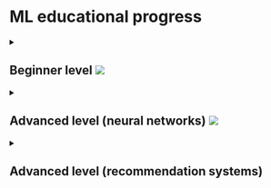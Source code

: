 # ML educational progress
<details>
<summary>
    
## Beginner level ![](https://geps.dev/progress/100)
</summary>

- [x] Training with a teacher. Regression
- [x] Training with a teacher. Classification
- [x] Training with a teacher. Clustering
- [x] [Homework](https://github.com/hik023/data_science_training/blob/master/neural/1_HW.ipynb)
---
- [x] ML formulation of the linear problem regression.
- [x] Advanced level of understanding linear regression.
- [x] [Homework](https://github.com/hik023/data_science_training/blob/master/neural/linear_regression/1.1.ipynb)
---
- [x] Linear Regression Quality Metrics
- [x] [Homework](https://github.com/hik023/data_science_training/blob/master/neural/linear_regression/3_7_%D0%94%D0%BE%D0%BC%D0%B0%D1%88%D0%BD%D1%8F%D1%8F_%D1%80%D0%B0%D0%B1%D0%BE%D1%82%D0%B0.ipynb)
---
- [x] Transformation of input data for linear regression
- [x] [Homework](https://github.com/hik023/data_science_training/blob/master/neural/linear_regression/3_9_%D0%94%D0%BE%D0%BC%D0%B0%D1%88%D0%BD%D1%8F%D1%8F_%D1%80%D0%B0%D0%B1%D0%BE%D1%82%D0%B0.ipynb)
---
- [x] Polynomial regression
- [x] [Homework](https://github.com/hik023/data_science_training/blob/master/neural/linear_regression/3_11_%D0%94%D0%BE%D0%BC%D0%B0%D1%88%D0%BD%D1%8F%D1%8F_%D1%80%D0%B0%D0%B1%D0%BE%D1%82%D0%B0.ipynb)
---
- [x] Regularization
- [x] Retraining using linear regression as an example
- [x] [Homework](https://github.com/hik023/data_science_training/blob/master/neural/linear_regression/4_3_%D0%94%D0%BE%D0%BC%D0%B0%D1%88%D0%BD%D1%8F%D1%8F_%D1%80%D0%B0%D0%B1%D0%BE%D1%82%D0%B0.ipynb)
---
- [x] Mathematical magic regularization.
- [x] Training models using gradient descent
- [x] [Homework](https://github.com/hik023/data_science_training/blob/master/neural/linear_regression/4_8_%D0%94%D0%BE%D0%BC%D0%B0%D1%88%D0%BD%D1%8F%D1%8F_%D1%80%D0%B0%D0%B1%D0%BE%D1%82%D0%B0.ipynb)
---
- [x] Mathematical magic of gradient descent
- [x] [Homework](https://github.com/hik023/data_science_training/blob/master/neural/linear_regression/2.ipynb)
---
- [x] KNN algorithm
- [x] [Homework](https://github.com/hik023/data_science_training/blob/master/neural/classification/homework_classification_1_les_3.ipynb)
---
- [x] Naive Bayes classifier
- [x] [Homework](https://github.com/hik023/data_science_training/blob/master/neural/classification/homework_classification_1_les_6.ipynb)
---
- [x] Decision Trees Algorithm
- [x] [Homework](https://github.com/hik023/data_science_training/blob/master/neural/classification/homework_classification_1_les_8.ipynb)
---
- [x] Classification quality metrics.
- [x] [Homework](https://github.com/hik023/data_science_training/blob/master/neural/metrics/homework_classification_2_les_1_part_1.ipynb)
---
- [x] Multi-class classification
- [x] [Homework](https://github.com/hik023/data_science_training/blob/master/neural/metrics/homework_classification_2_les_2.ipynb)
---
- [x] ML formulation of the clustering problem
- [x] [Homework](https://github.com/hik023/data_science_training/blob/master/neural/clustering/jun_ml_7_hw_1.ipynb)
---
- [x] K-means algorithm
- [x] [Homework](https://github.com/hik023/data_science_training/blob/master/neural/clustering/jun_ml_7_hw_2.ipynb)
---
- [x] Selecting the number of clusters 𝑘 in the k-means algorithm
- [x] K-means algorithm in python
- [x] DBSCAN Algorithm
- [x] [Homework](https://github.com/hik023/data_science_training/blob/master/neural/clustering/jun_ml_7_hw_5.ipynb)
---
- [x] Clustering quality metrics
- [x] [Homework](https://github.com/hik023/data_science_training/blob/master/neural/clustering/jun_ml_7_hw_6.ipynb)
---
- [x] Statement of the dimensionality reduction problem
- [x] Using PCA for Dimensionality Reduction
- [x] [Homework](https://github.com/hik023/data_science_training/blob/master/neural/dimensionality_reduction/jun_ml_dimension_reduction_hw_2_.ipynb)
---
- [x] Advanced: Implementing PCA Algorithm
- [x] SVD conversion
- [x] [Homework](https://github.com/hik023/data_science_training/blob/master/neural/dimensionality_reduction/jun_ml_dimension_reduction_hw_4.ipynb)
---
- [x] t-SNE transformation
- [x] [Homework](https://github.com/hik023/data_science_training/blob/master/neural/dimensionality_reduction/jun_ml_dimension_reduction_hw_5.ipynb)
---
- [x] Introduction to Boosting
- [x] [Gradient Boosting and XGBoost in practice](https://github.com/hik023/data_science_training/blob/master/neural/classification/jun_ml_extra_tech_boost_practice.ipynb)
- [x] [Homework](https://github.com/hik023/data_science_training/blob/master/neural/classification/jun_ml_extra_tech_boost_hw.ipynb)
---
- [x] [Stacking](https://github.com/hik023/data_science_training/blob/master/neural/classification/jun_ml_extra_tech_stack_practice.ipynb)
- [x] [Homework](https://github.com/hik023/data_science_training/blob/master/neural/classification/jun_ml_extra_tech_stack_hw.ipynb)
---
- [x] Why should you learn Kaggle?
- [x] Working with Notebook and Kernel in Kaggle
- [x] [Homework](https://github.com/hik023/data_science_training/blob/master/neural/classification/titanic-notebook.ipynb)

</details>
<details>
<summary>
    
## Advanced level (neural networks) ![](https://geps.dev/progress/23)
</summary>

- [x] [Linear classifier.](https://github.com/hik023/data_science_training/blob/master/neural/classification/practice_1_linear.ipynb)
- [x] [Error functionality](https://github.com/hik023/data_science_training/blob/master/neural/classification/practice_2_likelihood.ipynb)
- [x] [Neuron and Logistic Regression](https://github.com/hik023/data_science_training/blob/master/neural/classification/practice_3_neuron.ipynb)
- [x] [Homework](https://github.com/hik023/data_science_training/blob/master/neural/classification/homework_1.ipynb)
---
- [x] [Gradient Descent](https://github.com/hik023/data_science_training/blob/master/neural/classification/practice_5_gd.ipynb)
- [x] Back propagation method
- [x] Activation functions
- [x] [Homework](https://github.com/hik023/data_science_training/blob/master/neural/networks/mnist_hw.ipynb)
---
- [x] [Defining a Model in Tensorflow](https://github.com/hik023/data_science_training/blob/master/neural/networks/keras_model_practice.ipynb)
- [x] [Training a Model in Tensorflow](https://github.com/hik023/data_science_training/blob/master/neural/networks/keras_training_practice.ipynb)
- [x] [Saving and loading models in TF](https://github.com/hik023/data_science_training/blob/master/neural/networks/3_9_Сохранение_и_загрузка_моделей_в_TF.ipynb)
- [x] [Homework](https://github.com/hik023/data_science_training/blob/master/neural/networks/keras_homework.ipynb)
---
- [x] Convolutions
- [x] [Demo. Convolutional layer in Keras](https://github.com/hik023/data_science_training/blob/master/neural/networks/Convolutions/Практика_по_Conv2Dipynb.ipynb)
- [x] [Demo. Convolutional Network in Keras](https://github.com/hik023/data_science_training/blob/master/neural/networks/Convolutions/fashion.ipynb)
- [x] [Demo. Input pipeline](https://github.com/hik023/data_science_training/blob/master/neural/networks/Convolutions/data_pipeline_demo.ipynb)
- [x] [Homework](https://github.com/hik023/data_science_training/blob/master/neural/networks/Convolutions/homework_1.ipynb)
---
- [ ] Retraining/Augmentation
- [ ] Demo. Model inference
- [ ] What do neural networks “see”?
- [ ] Demo. Transfer learning in Keras
- [ ] Homework
---
- [ ] Implementation of weak localization with using a sliding window
- [ ] Classification network conversion to full convolution
- [ ] Implementation of FCN training
---
- [ ] Implementation of the modernized FCN networks
- [ ] U-Net implementation
- [ ] Implementation of ASPP network
- [ ] Homework
---
- [ ] Implementation of the model for Classifications+Localizations
---
- [ ] Preparing a training dataset for R-CNN
- [ ] Model creation and training
- [ ] Running R-CNN
---
- [ ] Implementing Fast R-CNN
- [ ] SSD implementation
- [ ] Homework
---
- [ ] Demo. Image generation as an optimization problem
- [ ] Generating an image with perceptual loss
- [ ] Demo. Generating textures in Keras
- [ ] Homework on style transfer
---
- [ ] Demo. 2D GAN
- [ ] Demo. DCGAN
- [ ] Homework
---
- [ ] Goals and Objectives of NLP
- [ ] Text pre-processing
- [ ] Homework
- [ ] Vectorization of text: Bag of Words
- [ ] Homework
- [ ] Vectorization of words: Word2Vec
- [ ] Homework
---
- [ ] Implementation of the RNN layer
- [ ] RNN Network Implementation
- [ ] Implementation of LSTM.
- [ ] Recurrent neural networks for text classification
- [ ] Implementation and training of a text classifier
- [ ] Homework
---
- [ ] Implementation of the language model
- [ ] Encoder-Decoder Implementation
---
- [ ] Getting to know the Gym.
- [ ] Q-function
- [ ] Implementing Tabular Q-Learning
- [ ] Homework
---
- [ ] Exploration
- [ ] Implementing DQN
- [ ] Experience Replay
- [ ] Homework
---
- [ ] Implementation of channel-by-channel separable convolution
- [ ] Pruning
- [ ] Using TensorRT to optimize neural networks
- [ ] Homework
---
- [ ] Saving and Loading TensorFlow Models
- [ ] TensorFlow Serving
- [ ] Homework




</details>
<details>
<summary>

## Advanced level (recommendation systems)
</summary>

will be filled after completing the previous level
</details>